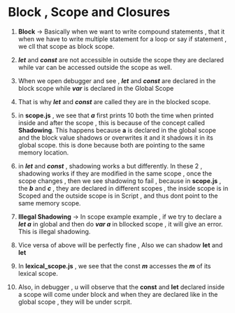 # Block , Scope and Closures

1. **Block** -> Basically when we want to write compound statements , that it when we have to write multiple statement for a loop or say if statement  , we cll that scope as block scope.

2. ***let*** and ***const*** are not accessible in outside the scope they are declared while var can be accessed outside the scope as well. <br>
3. When we open debugger and see  , ***let*** and ***const*** are declared in the block scope while ***var*** is declared in the Global Scope <br>
4. That is why ***let*** and ***const*** are called they are in the blocked scope.<br>
5. in **scope.js** , we see that ***a*** first prints 10 both the time when printed inside and after the scope , this is because of the concept called **Shadowing**. This happens because **a** is declared in the global scope and the block value shadows or overwrites it and it shadows it in its global scope. this is done because both are pointing to the same memory location.<br>
6. in ***let*** and ***const*** , shadowing works a but differently. In these 2 , shadowing works if they are modified in the same scope , once the scope changes , then we see shadowing to fail , because in **scope.js** , the ***b*** and ***c*** , they are declared in different scopes , the inside scope is in Scoped and the outside scope is in Script , and thus dont point to the same memory scope.<br>
7. **Illegal Shadowing** -> In scope example example , if we try to declare a ***let a*** in global and then do ***var a*** in bllocked scope , it will give an error. This is illegal shadowing.<br>
8. Vice versa of above will be perfectly fine , Also we can shadow **let** and **let** <br>
9. In **lexical_scope.js** , we see that the const ***m*** accesses the ***m*** of its lexical scope. <br>
10. Also, in debugger , u will observe that the **const** and **let** declared inside a scope will come under block and when they are declared like in the global scope , they will be under scrpit.